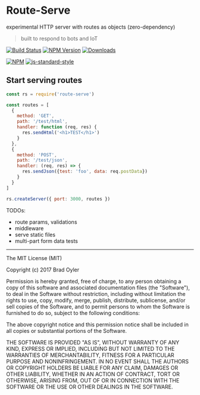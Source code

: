 # Route-Serve
experimental HTTP server with routes as objects (zero-dependency)
> built to respond to bots and IoT

[![Build Status](https://travis-ci.org/bradoyler/route-serve.svg?branch=master)](https://travis-ci.org/bradoyler/route-serve)
[![NPM Version][npm-image]][npm-url]
[![Downloads][downloads-image]][npm-url]

[![NPM](https://nodei.co/npm/route-serve.png?downloads=true&downloadRank=true)](https://nodei.co/npm/route-serve/) [![js-standard-style](https://cdn.rawgit.com/feross/standard/master/badge.svg)](https://github.com/feross/standard)

## Start serving routes
```js
const rs = require('route-serve')

const routes = [
  {
    method: 'GET',
    path: '/test/html',
    handler: function (req, res) {
      res.sendHtml('<h1>TEST</h1>')
    }
  },
  {
    method: 'POST',
    path: '/test/json',
    handler: (req, res) => {
      res.sendJson({test: 'foo', data: req.postData})
    }
  }
]

rs.createServer({ port: 3000, routes })
```

TODOs:
- route params, validations
- middleware
- serve static files
- multi-part form data tests

------
The MIT License (MIT)

Copyright (c) 2017 Brad Oyler

Permission is hereby granted, free of charge, to any person obtaining a copy
of this software and associated documentation files (the "Software"), to deal
in the Software without restriction, including without limitation the rights
to use, copy, modify, merge, publish, distribute, sublicense, and/or sell
copies of the Software, and to permit persons to whom the Software is
furnished to do so, subject to the following conditions:

The above copyright notice and this permission notice shall be included in all
copies or substantial portions of the Software.

THE SOFTWARE IS PROVIDED "AS IS", WITHOUT WARRANTY OF ANY KIND, EXPRESS OR
IMPLIED, INCLUDING BUT NOT LIMITED TO THE WARRANTIES OF MERCHANTABILITY,
FITNESS FOR A PARTICULAR PURPOSE AND NONINFRINGEMENT. IN NO EVENT SHALL THE
AUTHORS OR COPYRIGHT HOLDERS BE LIABLE FOR ANY CLAIM, DAMAGES OR OTHER
LIABILITY, WHETHER IN AN ACTION OF CONTRACT, TORT OR OTHERWISE, ARISING FROM,
OUT OF OR IN CONNECTION WITH THE SOFTWARE OR THE USE OR OTHER DEALINGS IN THE
SOFTWARE.

[npm-image]: https://img.shields.io/npm/v/route-serve.svg
[downloads-image]: http://img.shields.io/npm/dm/route-serve.svg
[npm-url]: https://npmjs.org/package/route-serve
